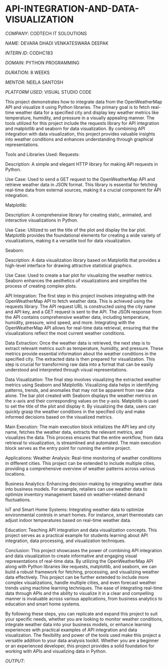 # API-INTEGRATION-AND-DATA-VISUALIZATION


*COMPANY*: CODTECH IT SOLOUTIONS

*NAME*: DEVARA DHADI VENKATESWARA DEEPAK

*INTERN ID*: CODHC183

*DOMAIN*: PYTHON PROGRAMMING

*DURATION*: 8 WEEKS

*MENTOR*: NEELA SANTOSH

*PLATFORM USED*: VISUAL STUDIO CODE

This project demonstrates how to integrate data from the OpenWeatherMap API and visualize it using Python libraries. The primary goal is to fetch real-time weather data for a specified city and display key weather metrics like temperature, humidity, and pressure in a visually appealing manner. The tools utilized for this project include the requests library for API integration and matplotlib and seaborn for data visualization. By combining API integration with data visualization, this project provides valuable insights into weather conditions and enhances understanding through graphical representations.

Tools and Libraries Used:
Requests:

Description: A simple and elegant HTTP library for making API requests in Python.

Use Case: Used to send a GET request to the OpenWeatherMap API and retrieve weather data in JSON format. This library is essential for fetching real-time data from external sources, making it a crucial component for API integration.

Matplotlib:

Description: A comprehensive library for creating static, animated, and interactive visualizations in Python.

Use Case: Utilized to set the title of the plot and display the bar plot. Matplotlib provides the foundational elements for creating a wide variety of visualizations, making it a versatile tool for data visualization.

Seaborn:

Description: A data visualization library based on Matplotlib that provides a high-level interface for drawing attractive statistical graphics.

Use Case: Used to create a bar plot for visualizing the weather metrics. Seaborn enhances the aesthetics of visualizations and simplifies the process of creating complex plots.

API Integration:
The first step in this project involves integrating with the OpenWeatherMap API to fetch weather data. This is achieved using the requests library. The API request URL is constructed using the city name and API key, and a GET request is sent to the API. The JSON response from the API contains comprehensive weather data, including temperature, humidity, pressure, wind speed, and more. Integrating with the OpenWeatherMap API allows for real-time data retrieval, ensuring that the visualizations reflect the most current weather conditions.

Data Extraction:
Once the weather data is retrieved, the next step is to extract relevant metrics such as temperature, humidity, and pressure. These metrics provide essential information about the weather conditions in the specified city. The extracted data is then prepared for visualization. This step is crucial for transforming raw data into a format that can be easily understood and interpreted through visual representations.

Data Visualization:
The final step involves visualizing the extracted weather metrics using Seaborn and Matplotlib. Visualizing data helps in identifying patterns, trends, and anomalies that may not be apparent from raw data alone. The bar plot created with Seaborn displays the weather metrics on the x-axis and their corresponding values on the y-axis. Matplotlib is used to set the title of the plot and display it. By visualizing the data, users can quickly grasp the weather conditions in the specified city and make informed decisions based on the visualized metrics.

Main Execution:
The main execution block initializes the API key and city name, fetches the weather data, extracts the relevant metrics, and visualizes the data. This process ensures that the entire workflow, from data retrieval to visualization, is streamlined and automated. The main execution block serves as the entry point for running the entire project.

Applications:
Weather Analysis: Real-time monitoring of weather conditions in different cities. This project can be extended to include multiple cities, providing a comprehensive overview of weather patterns across various locations.

Business Analytics: Enhancing decision-making by integrating weather data into business models. For example, retailers can use weather data to optimize inventory management based on weather-related demand fluctuations.

IoT and Smart Home Systems: Integrating weather data to optimize environmental controls in smart homes. For instance, smart thermostats can adjust indoor temperatures based on real-time weather data.

Education: Teaching API integration and data visualization concepts. This project serves as a practical example for students learning about API integration, data processing, and visualization techniques.

Conclusion:
This project showcases the power of combining API integration and data visualization to create informative and engaging visual representations of real-time data. By utilizing the OpenWeatherMap API along with Python libraries like requests, matplotlib, and seaborn, we can build a robust framework for fetching, processing, and visualizing weather data effectively. This project can be further extended to include more complex visualizations, handle multiple cities, and even forecast weather trends using machine learning techniques. The ease of integrating real-time data through APIs and the ability to visualize it in a clear and compelling manner is invaluable across various applications, from business analytics to education and smart home systems.

By following these steps, you can replicate and expand this project to suit your specific needs, whether you are looking to monitor weather conditions, integrate weather data into your business models, or enhance learning experiences with practical examples of API integration and data visualization. The flexibility and power of the tools used make this project a versatile addition to your data analysis toolkit. Whether you are a beginner or an experienced developer, this project provides a solid foundation for working with APIs and visualizing data in Python.

*OUTPUT*:
